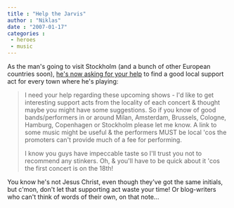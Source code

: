 ```yaml
---
title : "Help the Jarvis"
author : "Niklas"
date : "2007-01-17"
categories : 
 - heroes
 - music
---
```


As the man's going to visit Stockholm (and a bunch of other European countries soon), [he's now asking for your help](http://blog.myspace.com/index.cfm?fuseaction=blog.view&friendID=90237943&blogID=216585437&MyToken=7d1f6593-8968-4e18-a166-6e574a4adf96) to find a good local support act for every town where he's playing:

> I need your help regarding these upcoming shows - I'd like to get interesting support acts from the locality of each concert & thought maybe you might have some suggestions. So if you know of good bands/performers in or around Milan, Amsterdam, Brussels, Cologne, Hamburg, Copenhagen or Stockholm please let me know. A link to some music might be useful & the performers MUST be local 'cos the promoters can't provide much of a fee for performing.
> 
> I know you guys have impeccable taste so I'll trust you not to recommend any stinkers. Oh, & you'll have to be quick about it 'cos the first concert is on the 18th!

You know he's not Jesus Christ, even though they've got the same initials, but c'mon, don't let that supporting act waste your time! Or blog-writers who can't think of words of their own, on that note...

